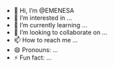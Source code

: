 - 👋 Hi, I’m @EMENESA
- 👀 I’m interested in ...
- 🌱 I’m currently learning ...
- 💞️ I’m looking to collaborate on ...
- 📫 How to reach me ...
- 😄 Pronouns: ...
- ⚡ Fun fact: ...

<!---
EMENESA/EMENESA is a ✨ special ✨ repository because its `README.md` (this file) appears on your GitHub profile.
You can click the Preview link to take a look at your changes.
--->
